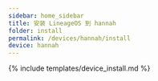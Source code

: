 ```yaml
---
sidebar: home_sidebar
title: 安装 LineageOS 到 hannah
folder: install
permalink: /devices/hannah/install
device: hannah
---
```

{% include templates/device_install.md %}
